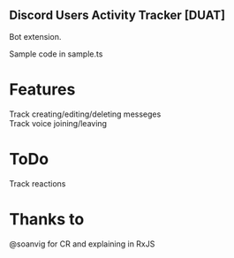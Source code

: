 ## Discord Users Activity Tracker [DUAT]
Bot extension.

Sample code in sample.ts

# Features
Track creating/editing/deleting messeges  
Track voice joining/leaving  

# ToDo
Track reactions

# Thanks to
@soanvig for CR and explaining in RxJS